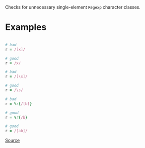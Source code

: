 
Checks for unnecessary single-element `Regexp` character classes.

# Examples

```ruby

# bad
r = /[x]/

# good
r = /x/

# bad
r = /[\s]/

# good
r = /\s/

# bad
r = %r{/[b]}

# good
r = %r{/b}

# good
r = /[ab]/
```

[Source](http://www.rubydoc.info/gems/rubocop/RuboCop/Cop/Style/RedundantRegexpCharacterClass)